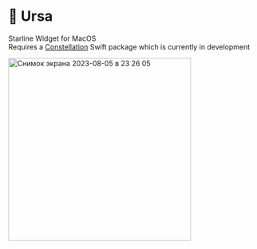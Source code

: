 # 🌠 Ursa
Starline Widget for MacOS\
Requires a [Constellation](https://github.com/lesterrry/constellation) Swift package which is currently in development



<img width="366" alt="Снимок экрана 2023-08-05 в 23 26 05" src="https://github.com/lesterrry/Ursa/assets/45698501/9dad427d-65c7-4457-a40d-ade3a5331281">
